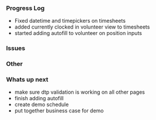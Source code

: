 ### Progress Log

- Fixed datetime and timepickers on timesheets
- added currently clocked in volunteer view to timesheets
- started adding autofill to volunteer on position inputs

### Issues

### Other

### Whats up next

- make sure dtp validation is working on all other pages
- finish adding autofill
- create demo schedule
- put together business case for demo